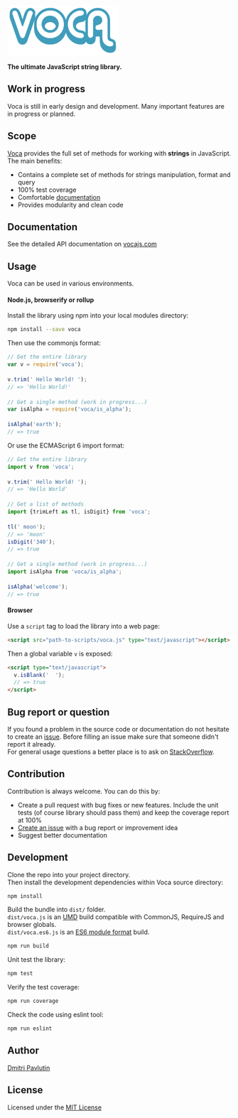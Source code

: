 ![Image](jsdoc/template/static/images/voca-logo250px.png)

**The ultimate JavaScript string library.**

## Work in progress

Voca is still in early design and development. Many important features are in progress or planned.  

## Scope

[Voca](http://vocajs.com) provides the full set of methods for working with **strings** in JavaScript. The main benefits:  

*  Contains a complete set of methods for strings manipulation, format and query
*  100% test coverage
*  Comfortable [documentation](http://vocajs.com)
*  Provides modularity and clean code

## Documentation

See the detailed API documentation on [vocajs.com](http://vocajs.com)

## Usage
Voca can be used in various environments.  

#### Node.js, browserify or rollup
Install the library using npm into your local modules directory:

```bash
npm install --save voca
```

Then use the commonjs format:
```javascript
// Get the entire library
var v = require('voca');

v.trim(' Hello World! ');
// => 'Hello World!'

// Get a single method (work in progress...)
var isAlpha = require('voca/is_alpha');

isAlpha('earth');
// => true
```

Or use the ECMAScript 6 import format:

```javascript
// Get the entire library
import v from 'voca';

v.trim(' Hello World! ');
// => 'Hello World'

// Get a list of methods
import {trimLeft as tl, isDigit} from 'voca';

tl(' moon');
// => 'moon'
isDigit('340');
// => true

// Get a single method (work in progress...)
import isAlpha from 'voca/is_alpha';

isAlpha('welcome');
// => true
```

#### Browser
Use a `script` tag to load the library into a web page:

```html
<script src="path-to-scripts/voca.js" type="text/javascript"></script>
```

Then a global variable `v` is exposed:

```html
<script type="text/javascript">
  v.isBlank('  ');
  // => true
</script>
```

## Bug report or question

If you found a problem in the source code or documentation do not hesitate to create an [issue](https://github.com/panzerdp/voca/issues). 
Before filling an issue make sure that someone didn't report it already.  
For general usage questions a better place is to ask on [StackOverflow](http://stackoverflow.com/questions/ask).

## Contribution

Contribution is always welcome. You can do this by:

* Create a pull request with bug fixes or new features. Include the unit tests (of course library should pass them) and keep the coverage report at 100%
* [Create an issue](https://github.com/panzerdp/voca/issues) with a bug report or improvement idea
* Suggest better documentation

## Development

Clone the repo into your project directory.  
Then install the development dependencies within Voca source directory:

```bash
npm install
```

Build the bundle into `dist/` folder.  
`dist/voca.js` is an [UMD](https://github.com/umdjs/umd) build compatible with CommonJS, RequireJS and browser globals.   
`dist/voca.es6.js` is an [ES6 module format](https://github.com/rollup/rollup/wiki/jsnext:main) build.  

```bash
npm run build
```

Unit test the library:
```bash
npm test
```

Verify the test coverage:
```bash
npm run coverage
```

Check the code using eslint tool:
```bash
npm run eslint
``` 

## Author

[Dmitri Pavlutin](http://rainsoft.io/about-me/)

## License

Licensed under the [MIT License](https://github.com/panzerdp/voca/blob/master/LICENSE)

